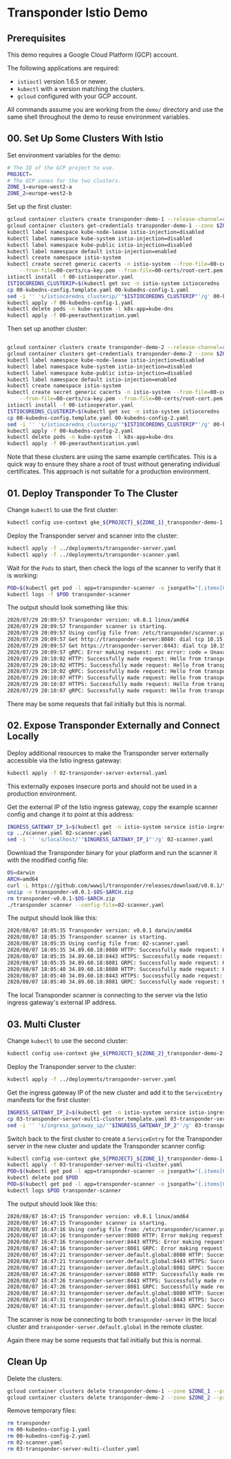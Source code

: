 # Transponder Istio Demo

## Prerequisites

This demo requires a Google Cloud Platform (GCP) account.

The following applications are required:
- `istioctl` version 1.6.5 or newer.
- `kubectl` with a version matching the clusters.
- `gcloud` configured with your GCP account.

All commands assume you are working from the `demo/` directory and use the same shell throughout the demo to reuse
environment variables.

## 00. Set Up Some Clusters With Istio

Set environment variables for the demo:

```bash
# The ID of the GCP project to use.
PROJECT=
# The GCP zones for the two clusters.
ZONE_1=europe-west2-a
ZONE_2=europe-west2-b
```

Set up the first cluster:

```bash
gcloud container clusters create transponder-demo-1 --release-channel=regular --num-nodes=3 --zone $ZONE_1 --project $PROJECT
gcloud container clusters get-credentials transponder-demo-1 --zone $ZONE_1 --project $PROJECT
kubectl label namespace kube-node-lease istio-injection=disabled
kubectl label namespace kube-system istio-injection=disabled
kubectl label namespace kube-public istio-injection=disabled
kubectl label namespace default istio-injection=enabled
kubectl create namespace istio-system
kubectl create secret generic cacerts -n istio-system --from-file=00-certs/ca-cert.pem \
    --from-file=00-certs/ca-key.pem --from-file=00-certs/root-cert.pem --from-file=00-certs/cert-chain.pem
istioctl install -f 00-istiooperator.yaml
ISTIOCOREDNS_CLUSTERIP=$(kubectl get svc -n istio-system istiocoredns -o jsonpath={.spec.clusterIP})
cp 00-kubedns-config.template.yaml 00-kubedns-config-1.yaml
sed -i '' 's/istiocoredns_clusterip/'"$ISTIOCOREDNS_CLUSTERIP"'/g' 00-kubedns-config-1.yaml
kubectl apply -f 00-kubedns-config-1.yaml
kubectl delete pods -n kube-system -l k8s-app=kube-dns
kubectl apply -f 00-peerauthentication.yaml
```

Then set up another cluster:

```bash

gcloud container clusters create transponder-demo-2 --release-channel=regular --num-nodes=3 --zone $ZONE_2 --project $PROJECT
gcloud container clusters get-credentials transponder-demo-2 --zone $ZONE_2 --project $PROJECT
kubectl label namespace kube-node-lease istio-injection=disabled
kubectl label namespace kube-system istio-injection=disabled
kubectl label namespace kube-public istio-injection=disabled
kubectl label namespace default istio-injection=enabled
kubectl create namespace istio-system
kubectl create secret generic cacerts -n istio-system --from-file=00-certs/ca-cert.pem \
    --from-file=00-certs/ca-key.pem --from-file=00-certs/root-cert.pem --from-file=00-certs/cert-chain.pem
istioctl install -f 00-istiooperator.yaml
ISTIOCOREDNS_CLUSTERIP=$(kubectl get svc -n istio-system istiocoredns -o jsonpath={.spec.clusterIP})
cp 00-kubedns-config.template.yaml 00-kubedns-config-2.yaml
sed -i '' 's/istiocoredns_clusterip/'"$ISTIOCOREDNS_CLUSTERIP"'/g' 00-kubedns-config-2.yaml
kubectl apply -f 00-kubedns-config-2.yaml
kubectl delete pods -n kube-system -l k8s-app=kube-dns
kubectl apply -f 00-peerauthentication.yaml
```

Note that these clusters are using the same example certificates. This is a quick way to ensure they share a root of
trust without generating individual certificates. This approach is not suitable for a production environment.

## 01. Deploy Transponder To The Cluster

Change `kubectl` to use the first cluster:

```bash
kubectl config use-context gke_${PROJECT}_${ZONE_1}_transponder-demo-1
```

Deploy the Transponder server and scanner into the cluster: 

```bash
kubectl apply -f ../deployments/transponder-server.yaml
kubectl apply -f ../deployments/transponder-scanner.yaml
```

Wait for the `Pods` to start, then check the logs of the scanner to verify that it is working:

```bash
POD=$(kubectl get pod -l app=transponder-scanner -o jsonpath="{.items[0].metadata.name}")
kubectl logs -f $POD transponder-scanner
```

The output should look something like this:

```bash
2020/07/29 20:09:57 Transponder version: v0.0.1 linux/amd64
2020/07/29 20:09:57 Transponder scanner is starting.
2020/07/29 20:09:57 Using config file from: /etc/transponder/scanner.yaml
2020/07/29 20:09:57 Get http://transponder-server:8080: dial tcp 10.15.253.36:8080: connect: connection refused
2020/07/29 20:09:57 Get https://transponder-server:8443: dial tcp 10.15.253.36:8443: connect: connection refused
2020/07/29 20:09:57 gRPC: Error making request: rpc error: code = Unavailable desc = connection error: desc = "transport: Error while dialing dial tcp 10.15.253.36:8081: connect: connection refused"
2020/07/29 20:10:02 HTTP: Successfully made request: Hello from transponder-server-75b9c9c87b-hf7g9
2020/07/29 20:10:02 HTTPS: Successfully made request: Hello from transponder-server-75b9c9c87b-hf7g9
2020/07/29 20:10:02 gRPC: Successfully made request: Hello from transponder-server-75b9c9c87b-hf7g9
2020/07/29 20:10:07 HTTP: Successfully made request: Hello from transponder-server-75b9c9c87b-hf7g9
2020/07/29 20:10:07 HTTPS: Successfully made request: Hello from transponder-server-75b9c9c87b-hf7g9
2020/07/29 20:10:07 gRPC: Successfully made request: Hello from transponder-server-75b9c9c87b-hf7g9
```

There may be some requests that fail initially but this is normal.

## 02. Expose Transponder Externally and Connect Locally

Deploy additional resources to make the Transponder server externally accessible via the Istio ingress gateway:

```bash
kubectl apply -f 02-transponder-server-external.yaml
```

This externally exposes insecure ports and should not be used in a production environment.

Get the external IP of the Istio ingress gateway, copy the example scanner config and change it to point at this
address:

```bash
INGRESS_GATEWAY_IP_1=$(kubectl get -n istio-system service istio-ingressgateway -o jsonpath='{.status.loadBalancer.ingress[0].ip}')
cp ../scanner.yaml 02-scanner.yaml
sed -i '' 's/localhost/'"$INGRESS_GATEWAY_IP_1"'/g' 02-scanner.yaml
```

Download the Transponder binary for your platform and run the scanner it with the modified config file:

```bash
OS=darwin
ARCH=amd64
curl -L https://github.com/wwwil/transponder/releases/download/v0.0.1/transponder-v0.0.1-$OS-$ARCH.zip -O
unzip -o transponder-v0.0.1-$OS-$ARCH.zip
rm transponder-v0.0.1-$OS-$ARCH.zip
./transponder scanner --config-file=02-scanner.yaml
```

The output should look like this:

```bash
2020/08/07 18:05:35 Transponder version: v0.0.1 darwin/amd64
2020/08/07 18:05:35 Transponder scanner is starting.
2020/08/07 18:05:35 Using config file from: 02-scanner.yaml
2020/08/07 18:05:35 34.89.60.18:8080 HTTP: Successfully made request: Hello from transponder-server-78454877fb-lw25v
2020/08/07 18:05:35 34.89.60.18:8443 HTTPS: Successfully made request: Hello from transponder-server-78454877fb-lw25v
2020/08/07 18:05:35 34.89.60.18:8081 GRPC: Successfully made request: Hello from transponder-server-78454877fb-lw25v
2020/08/07 18:05:40 34.89.60.18:8080 HTTP: Successfully made request: Hello from transponder-server-78454877fb-lw25v
2020/08/07 18:05:40 34.89.60.18:8443 HTTPS: Successfully made request: Hello from transponder-server-78454877fb-lw25v
2020/08/07 18:05:40 34.89.60.18:8081 GRPC: Successfully made request: Hello from transponder-server-78454877fb-lw25v
```

The local Transponder scanner is connecting to the server via the Istio ingress gateway's external IP address.

## 03. Multi Cluster

Change `kubectl` to use the second cluster:

```bash
kubectl config use-context gke_${PROJECT}_${ZONE_2}_transponder-demo-2
```

Deploy the Transponder server to the cluster:

```bash
kubectl apply -f ../deployments/transponder-server.yaml
```

Get the ingress gateway IP of the new cluster and add it to the `ServiceEntry` manifests for the first cluster:

```bash
INGRESS_GATEWAY_IP_2=$(kubectl get -n istio-system service istio-ingressgateway -o jsonpath='{.status.loadBalancer.ingress[0].ip}')
cp 03-transponder-server-multi-cluster.template.yaml 03-transponder-server-multi-cluster.yaml
sed -i '' 's/ingress_gateway_ip/'"$INGRESS_GATEWAY_IP_2"'/g' 03-transponder-server-multi-cluster.yaml
```

Switch back to the first cluster to create a `ServiceEntry` for the Transponder server in the new cluster and update
the Transponder scanner config:

```bash
kubectl config use-context gke_${PROJECT}_${ZONE_1}_transponder-demo-1
kubectl apply -f 03-transponder-server-multi-cluster.yaml
POD=$(kubectl get pod -l app=transponder-scanner -o jsonpath="{.items[0].metadata.name}")
kubectl delete pod $POD
POD=$(kubectl get pod -l app=transponder-scanner -o jsonpath="{.items[0].metadata.name}")
kubectl logs $POD transponder-scanner
```

The output should look like this:

```bash
2020/08/07 16:47:15 Transponder version: v0.0.1 linux/amd64
2020/08/07 16:47:15 Transponder scanner is starting.
2020/08/07 16:47:16 Using config file from: /etc/transponder/scanner.yaml
2020/08/07 16:47:16 transponder-server:8080 HTTP: Error making request: "Get http://transponder-server:8080: dial tcp 10.31.253.217:8080: connect: connection refused"
2020/08/07 16:47:16 transponder-server:8443 HTTPS: Error making request: "Get https://transponder-server:8443: dial tcp 10.31.253.217:8443: connect: connection refused"
2020/08/07 16:47:16 transponder-server:8081 GRPC: Error making request: "rpc error: code = Unavailable desc = connection error: desc = \"transport: Error while dialing dial tcp 10.31.253.217:8081: connect: connection refused\""
2020/08/07 16:47:21 transponder-server.default.global:8080 HTTP: Successfully made request: Hello from transponder-server-78454877fb-rh59p
2020/08/07 16:47:21 transponder-server.default.global:8443 HTTPS: Successfully made request: Hello from transponder-server-78454877fb-rh59p
2020/08/07 16:47:21 transponder-server.default.global:8081 GRPC: Successfully made request: Hello from transponder-server-78454877fb-rh59p
2020/08/07 16:47:26 transponder-server:8080 HTTP: Successfully made request: Hello from transponder-server-78454877fb-lw25v
2020/08/07 16:47:26 transponder-server:8443 HTTPS: Successfully made request: Hello from transponder-server-78454877fb-lw25v
2020/08/07 16:47:26 transponder-server:8081 GRPC: Successfully made request: Hello from transponder-server-78454877fb-lw25v
2020/08/07 16:47:31 transponder-server.default.global:8080 HTTP: Successfully made request: Hello from transponder-server-78454877fb-rh59p
2020/08/07 16:47:31 transponder-server.default.global:8443 HTTPS: Successfully made request: Hello from transponder-server-78454877fb-rh59p
2020/08/07 16:47:31 transponder-server.default.global:8081 GRPC: Successfully made request: Hello from transponder-server-78454877fb-rh59p
```

The scanner is now be connecting to both `transponder-server` in the local cluster and
`transponder-server.default.global` in the remote cluster.

Again there may be some requests that fail initially but this is normal.

## Clean Up

Delete the clusters:

```bash
gcloud container clusters delete transponder-demo-1 --zone $ZONE_1 --project $PROJECT
gcloud container clusters delete transponder-demo-2 --zone $ZONE_2 --project $PROJECT
```

Remove temporary files:

```bash
rm transponder
rm 00-kubedns-config-1.yaml
rm 00-kubedns-config-2.yaml
rm 02-scanner.yaml
rm 03-transponder-server-multi-cluster.yaml
```
